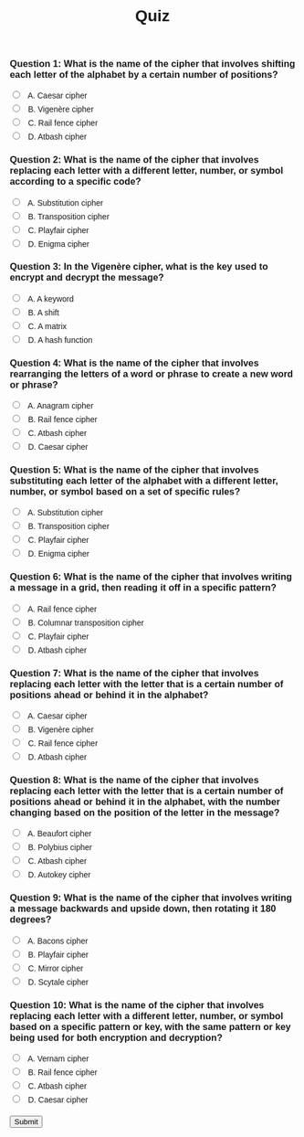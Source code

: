 <style>
body {
  font-family: sans-serif;
}

h1 {
  text-align: center;
}

form {
  max-width: 500px;
  margin: 0 auto;
}

ol {
  list-style-type: none;
  padding: 0;
}

li {
  margin-bottom: 20px;
}

h2 {
  margin-bottom: 10px;
}

div {
  margin-bottom: 5px;
}

input[type="radio"] {
  margin-right: 10px;
}
 @import url('https://fonts.googleapis.com/css2?family=Dosis&display=swap');
</style>
<html>
  <head>
    <meta charset="UTF-8">
    <title>Quiz</title>
    <link rel="stylesheet" type="text/css" href="style.css">
  </head>
  <body>
    <h1>Quiz</h1>
    <br>
    <form>
      <ol>
        <li>
          <h3>Question 1: What is the name of the cipher that involves shifting each letter of the alphabet by a certain number of positions?</h3>
          <div>
            <input type="radio" name="q1" value="A">
            <label for="q1A">A. Caesar cipher</label>
          </div>
          <div>
            <input type="radio" name="q1" value="B">
            <label for="q1B">B. Vigenère cipher</label>
          </div>
          <div>
            <input type="radio" name="q1" value="C">
            <label for="q1C">C. Rail fence cipher</label>
          </div>
          <div>
            <input type="radio" name="q1" value="D">
            <label for="q1D">D. Atbash cipher</label>
          </div>
        </li>
        <li>
          <h3>Question 2: What is the name of the cipher that involves replacing each letter with a different letter, number, or symbol according to a specific code?</h3>
          <div>
            <input type="radio" name="q2" value="A">
            <label for="q2A">A. Substitution cipher</label>
          </div>
          <div>
            <input type="radio" name="q2" value="B">
            <label for="q2B">B. Transposition cipher</label>
          </div>
          <div>
            <input type="radio" name="q2" value="C">
            <label for="q2C">C. Playfair cipher</label>
          </div>
          <div>
            <input type="radio" name="q2" value="D">
            <label for="q2D">D. Enigma cipher</label>
          </div>
        </li>
        <!-- Repeat for all questions -->
        <li>
          <h3>Question 3: In the Vigenère cipher, what is the key used to encrypt and decrypt the message?</h3>
          <div>
            <input type="radio" name="q3" value="A">
            <label for="q3A">A. A keyword</label>
          </div>
          <div>
            <input type="radio" name="q3" value="B">
            <label for="q3B">B. A shift</label>
          </div>
          <div>
            <input type="radio" name="q3" value="C">
            <label for="q3C">C. A matrix</label>
          </div>
          <div>
            <input type="radio" name="q3" value="D">
            <label for="q3D">D. A hash function</label>
          </div>
        </li>
         <li>
          <h3>Question 4: What is the name of the cipher that involves rearranging the letters of a word or phrase to create a new word or phrase?</h3>
          <div>
            <input type="radio" name="q4" value="A">
            <label for="q4A">A. Anagram cipher</label>
          </div>
          <div>
            <input type="radio" name="q4" value="B">
            <label for="q4B">B. Rail fence cipher</label>
          </div>
          <div>
            <input type="radio" name="q4" value="C">
            <label for="q4C">C. Atbash cipher</label>
          </div>
          <div>
            <input type="radio" name="q4" value="D">
            <label for="q4D">D. Caesar cipher</label>
          </div>
        </li>
        <li>
          <h3>Question 5: What is the name of the cipher that involves substituting each letter of the alphabet with a different letter, number, or symbol based on a set of specific rules?</h3>
          <div>
            <input type="radio" name="q5" value="A">
            <label for="q5A">A. Substitution cipher</label>
          </div>
          <div>
            <input type="radio" name="q5" value="B">
            <label for="q5B">B. Transposition cipher</label>
          </div>
          <div>
            <input type="radio" name="q5" value="C">
            <label for="q5C">C. Playfair cipher</label>
          </div>
          <div>
            <input type="radio" name="q5" value="D">
            <label for="q5D">D. Enigma cipher</label>
          </div>
        </li>
        <li>
          <h3>Question 6: What is the name of the cipher that involves writing a message in a grid, then reading it off in a specific pattern?</h3>
          <div>
            <input type="radio" name="q6" value="A">
            <label for="q6A">A. Rail fence cipher</label>
          </div>
          <div>
            <input type="radio" name="q6" value="B">
            <label for="q6B">B. Columnar transposition cipher</label>
          </div>
          <div>
            <input type="radio" name="q6" value="C">
            <label for="q6C">C. Playfair cipher</label>
          </div>
          <div>
            <input type="radio" name="q6" value="D">
            <label for="q6D">D. Atbash cipher</label>
          </div>
        </li>
         <li>
          <h3>Question 7: What is the name of the cipher that involves replacing each letter with the letter that is a certain number of positions ahead or behind it in the alphabet?</h3>
          <div>
            <input type="radio" name="q7" value="A">
            <label for="q7A">A. Caesar cipher</label>
          </div>
          <div>
            <input type="radio" name="q7" value="B">
            <label for="q7B">B. Vigenère cipher</label>
          </div>
          <div>
            <input type="radio" name="q7" value="C">
            <label for="q7C">C. Rail fence cipher</label>
          </div>
          <div>
            <input type="radio" name="q7" value="D">
            <label for="q7D">D. Atbash cipher</label>
          </div>
        </li>
        <li>
          <h3>Question 8: What is the name of the cipher that involves replacing each letter with the letter that is a certain number of positions ahead or behind it in the alphabet, with the number changing based on the position of the letter in the message?</h3>
          <div>
            <input type="radio" name="q8" value="A">
            <label for="q8A">A. Beaufort cipher</label>
          </div>
          <div>
            <input type="radio" name="q8" value="B">
            <label for="q8B">B. Polybius cipher</label>
          </div>
          <div>
            <input type="radio" name="q8" value="C">
            <label for="q8C">C. Atbash cipher</label>
          </div>
          <div>
            <input type="radio" name="q8" value="D">
            <label for="q8D">D. Autokey cipher</label>
          </div>
        </li>
         <li>
          <h3>Question 9: What is the name of the cipher that involves writing a message backwards and upside down, then rotating it 180 degrees?</h3>
          <div>
            <input type="radio" name="q9" value="A">
            <label for="q9A">A. Bacons cipher</label>
          </div>
          <div>
            <input type="radio" name="q9" value="B">
            <label for="q9B">B. Playfair cipher</label>
          </div>
          <div>
            <input type="radio" name="q9" value="C">
            <label for="q9C">C. Mirror cipher</label>
          </div>
          <div>
            <input type="radio" name="q9" value="D">
            <label for="q9D">D. Scytale cipher</label>
          </div>
        </li>
         <li>
          <h3>Question 10: What is the name of the cipher that involves replacing each letter with a different letter, number, or symbol based on a specific pattern or key, with the same pattern or key being used for both encryption and decryption?</h3>
          <div>
            <input type="radio" name="q10" value="A">
            <label for="q10A">A. Vernam cipher</label>
          </div>
          <div>
            <input type="radio" name="q10" value="B">
            <label for="q10B">B. Rail fence cipher</label>
          </div>
          <div>
            <input type="radio" name="q10" value="C">
            <label for="q10C">C. Atbash cipher</label>
          </div>
          <div>
            <input type="radio" name="q10" value="D">
            <label for="q10D">D. Caesar cipher</label>
          </div>
        </li>
      </ol>
      <input type="submit" value="Submit">
    </form>
    <script src="quiz.js"></script>
  </body>
</html>
